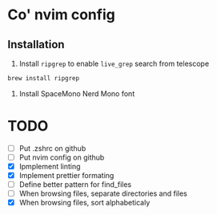 # Co' nvim config

## Installation

1. Install `ripgrep` to enable `live_grep` search from telescope

```bash
brew install ripgrep
```

1. Install SpaceMono Nerd Mono font

# TODO

- [ ] Put .zshrc on github
- [ ] Put nvim config on github
- [x] Ipmplement linting
- [x] Implement prettier formating
- [ ] Define better pattern for find_files
- [ ] When browsing files, separate directories and files
- [x] When browsing files, sort alphabeticaly
